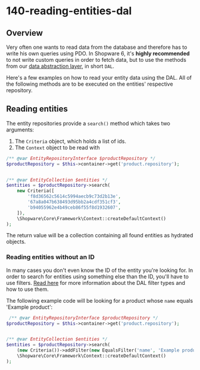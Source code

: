 # 140-reading-entities-dal

## Overview

Very often one wants to read data from the database and therefore has to write his own queries using PDO. In Shopware 6, it's **highly recommended** to not write custom queries in order to fetch data, but to use the methods from our [data abstraction layer](../60-references-internals/10-core/130-dal.md), in short `DAL`.

Here's a few examples on how to read your entity data using the DAL. All of the following methods are to be executed on the entities' respective repository.

## Reading entities

The entity repositories provide a `search()` method which takes two arguments:

1. The `Criteria` object, which holds a list of ids.
2. The `Context` object to be read with

```php
/** @var EntityRepositoryInterface $productRepository */
$productRepository = $this->container->get('product.repository');


/** @var EntityCollection $entities */
$entities = $productRepository->search(
    new Criteria([
        'f8d36562c5614c5994aecb9c73d2b13e',
        '67a8a047b638493d95bb2a4cdf351cf3',
        'b94055962e4b49ceb86f55f8d1932607',
    ]),
    \Shopware\Core\Framework\Context::createDefaultContext()
);
```

The return value will be a collection containing all found entities as hydrated objects.

### Reading entities without an ID

In many cases you don't even know the ID of the entity you're looking for. In order to search for entities using something else than the ID, you'll have to use filters. [Read here](../60-references-internals/10-core/130-dal.md) for more information about the DAL filter types and how to use them.

The following example code will be looking for a product whose `name` equals 'Example product':

```php
 /** @var EntityRepositoryInterface $productRepository */
$productRepository = $this->container->get('product.repository');


/** @var EntityCollection $entities */
$entities = $productRepository->search(
    (new Criteria())->addFilter(new EqualsFilter('name', 'Example product')),
    \Shopware\Core\Framework\Context::createDefaultContext()
);
```

